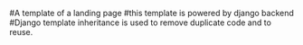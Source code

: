#A template of a landing page
#this template is powered by django backend
#Django template inheritance is used to remove duplicate code and to reuse.